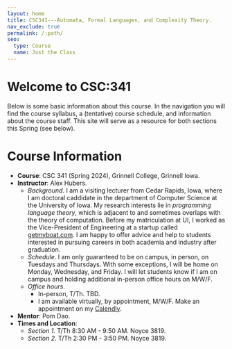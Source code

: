```yaml
---
layout: home
title: CSC341---Automata, Formal Languages, and Complexity Theory. 
nav_exclude: true
permalink: /:path/
seo:
  type: Course
  name: Just the Class
---
```


# Welcome to CSC:341 #

Below is some basic information about this course. In the navigation you will
find the course syllabus, a (tentative) course schedule, and information about
the course staff. This site will serve as a resource for both sections this
Spring (see below).

# Course Information #

- **Course**: CSC 341 (Spring 2024), Grinnell College, Grinnell Iowa.
- **Instructor**: Alex Hubers.
  - _Background._ I am a visiting lecturer from Cedar Rapids, Iowa, where I am
    doctoral caddidate in the department of Computer Science at the University
    of Iowa. My research interests lie in _programming language theory_, which
    is adjacent to and sometimes overlaps with the theory of computation. Before
    my matriculation at UI, I worked as the Vice-President of Engineering at a
    startup called [getmyboat.com](getmyboat.com). I am happy to offer advice
    and help to students interested in pursuing careers in both academia and
    industry after graduation.
  - _Schedule_. I am only guaranteed to be on campus, in person, on Tuesdays and
    Thursdays. With some exceptions, I will be home on Monday, Wednesday, and Friday. I will let students know if I am on campus and holding additional in-person office hours on M/W/F.
  - _Office hours_. 
	- In-person, T/Th. TBD.
	- I am available virtually, by appointment, M/W/F. Make an appointment on my [Calendly](https://calendly.com/ahubers2/30min).
- **Mentor**: Pom Dao.
- **Times and Location**: 
  - _Section 1._ T/Th 8:30 AM - 9:50 AM. Noyce 3819.
  - _Section 2._ T/Th 2:30 PM - 3:50 PM. Noyce 3819.

<!-- # Announcements -->

<!-- {% assign announcements = site.announcements | reverse %} -->
<!-- {% for announcement in announcements %} -->
<!-- {{ announcement }} -->
<!-- {% endfor %} -->
